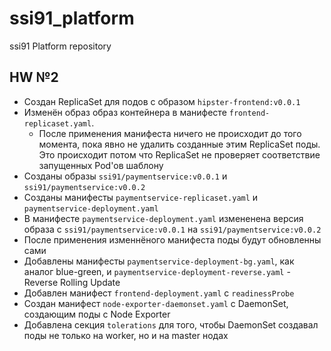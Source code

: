 # ssi91_platform
ssi91 Platform repository

## HW №2
* Создан ReplicaSet для подов с образом `hipster-frontend:v0.0.1`
* Изменён образ образ контейнера в манифесте `frontend-replicaset.yaml`. 
	* После применения манифеста ничего не происходит до того момента, пока явно не удалить созданные этим ReplicaSet поды. Это происходит потом что ReplicaSet не проверяет соответствие запущенных Pod'ов шаблону
* Созданы образы `ssi91/paymentservice:v0.0.1` и `ssi91/paymentservice:v0.0.2`
* Созданы манифесты `paymentservice-replicaset.yaml` и `paymentservice-deployment.yaml`
* В манифесте `paymentservice-deployment.yaml` измененена версия образа с `ssi91/paymentservice:v0.0.1` на `ssi91/paymentservice:v0.0.2`
* После применения изменнёного манифеста поды будут обновленны сами
* Добавлены манифесты `paymentservice-deployment-bg.yaml`, как аналог blue-green, и `paymentservice-deployment-reverse.yaml` - Reverse Rolling Update
* Добавлен манифест `frontend-deployment.yaml` с `readinessProbe`
* Создан манифест `node-exporter-daemonset.yaml` c DaemonSet, создающим поды с Node Exporter
* Добавлена секция `tolerations` для того, чтобы DaemonSet создавал поды не только на worker, но и на master нодах
